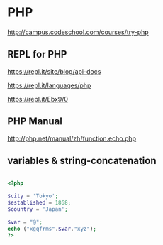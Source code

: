 # PHP

http://campus.codeschool.com/courses/try-php



## REPL for PHP

https://repl.it/site/blog/api-docs  


https://repl.it/languages/php  


https://repl.it/Ebx9/0  


## PHP Manual

http://php.net/manual/zh/function.echo.php

## variables & string-concatenation

```php

<?php

$city = 'Tokyo';
$established = 1868;
$country = 'Japan';

$var = "@";
echo ("xgqfrms".$var."xyz");
?>

``` 






